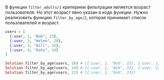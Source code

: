 
В функции `filter_adults/1` критерием фильтрации является возраст пользователя. Но этот возраст явно указан в коде функции. Нужно реализовать функцию `filter_by_age/2`, которая принимает список пользователей и возраст.

```elixir
users = [
  {:user, 1, "Bob", 23},
  {:user, 2, "Helen", 20},
  {:user, 3, "Bill", 15},
  {:user, 4, "Kate", 14}
]

Solution.filter_by_age(users, 16) # [{:user, 1, "Bob", 23}, {:user, 2, "Helen", 20}]
Solution.filter_by_age(users, 14) # [{:user, 1, "Bob", 23}, {:user, 2, "Helen", 20}, {:user, 3, "Bill", 15}]
Solution.filter_by_age(users, 22) # [{:user, 1, "Bob", 23}]
```
